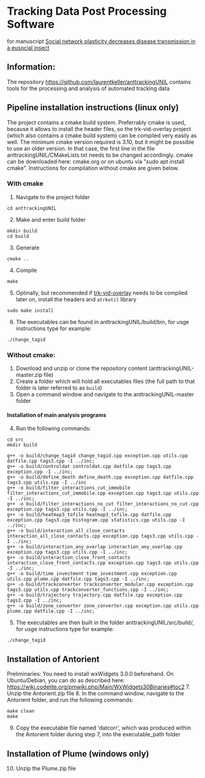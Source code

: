# Tracking Data Post Processing Software
for manuscript [Social network plasticity decreases disease transmission in a eusocial insect](http://doi.org/10.1126/science.aat4793)

## Information:

The repository https://github.com/laurentkeller/anttrackingUNIL contains tools for the processing and analysis of automated tracking data 
 
## Pipeline installation instructions (linux only)

The project contains a cmake build system. Preferrably cmake is used, because it allows to install the header files, so the trk-vid-overlay project (which also contains a cmake build system) can be compiled very easily as well. The minimum cmake version required is 3.10, but it might be possible to use an older version. In that case, the first line in the file anttrackingUNIL/CMakeLists.txt needs to be changed accordingly. cmake can be downloaded here: cmake.org or on ubuntu via "sudo apt install cmake".
Instructions for compilation without cmake are given below.

### With cmake
1. Navigate to the project folder
```shell
cd anttrackingUNIL
```

2. Make and enter build folder
```shell
mkdir build
cd build
```

3. Generate
```shell
cmake ..
```

4. Compile
```shell
make
```

5. Optinally, but recommended if [trk-vid-overlay](https://github.com/laurentkeller/trk-vid-overlay) needs to be compiled later on, install the headers and `atrkutil` library
```shell
sudo make install
```

6. The executables can be found in anttrackingUNIL/build/bin, for usge instructions type for example:
```shell
./change_tagid
```

### Without cmake:

1. Download and unzip or clone the repository content (anttrackingUNIL-master.zip file) 
2. Create a folder which will hold all executables files (the full path to that folder is later referred to as `build`)
3. Open a command window and navigate to the anttrackingUNIL-master folder

#### Installation of main analysis programs
4. Run the following commands:

```shell
cd src
mkdir build
```

```shell
g++ -o build/change_tagid change_tagid.cpp exception.cpp utils.cpp datfile.cpp tags3.cpp -I ../inc;
g++ -o build/controldat controldat.cpp datfile.cpp tags3.cpp exception.cpp -I ../inc;
g++ -o build/define_death define_death.cpp exception.cpp datfile.cpp tags3.cpp utils.cpp -I ../inc
g++ -o build/filter_interactions_cut_immobile filter_interactions_cut_immobile.cpp exception.cpp tags3.cpp utils.cpp -I ../inc;
g++ -o build/filter_interactions_no_cut filter_interactions_no_cut.cpp exception.cpp tags3.cpp utils.cpp -I ../inc;
g++ -o build/heatmap3_tofile heatmap3_tofile.cpp datfile.cpp exception.cpp tags3.cpp histogram.cpp statistics.cpp utils.cpp -I ../inc;
g++ -o build/interaction_all_close_contacts interaction_all_close_contacts.cpp exception.cpp tags3.cpp utils.cpp -I ../inc;
g++ -o build/interaction_any_overlap interaction_any_overlap.cpp exception.cpp tags3.cpp utils.cpp -I ../inc;
g++ -o build/interaction_close_front_contacts interaction_close_front_contacts.cpp exception.cpp tags3.cpp utils.cpp -I ../inc;
g++ -o build/time_investment time_investment.cpp exception.cpp utils.cpp plume.cpp datfile.cpp tags3.cpp -I ../inc;
g++ -o build/trackconverter trackconverter_modular.cpp exception.cpp tags3.cpp utils.cpp trackconverter_functions.cpp -I ../inc;
g++ -o build/trajectory trajectory.cpp datfile.cpp exception.cpp tags3.cpp -I ../inc;
g++ -o build/zone_converter zone_converter.cpp exception.cpp utils.cpp plume.cpp datfile.cpp -I ../inc;
```

5. The executables are then built in the folder anttrackingUNIL/src/build/, for usge instructions type for example:
```shell
./change_tagid
```

## Installation of Antorient
Preliminaries: You need to install wxWidgets 3.0.0 beforehand. On Ubuntu/Debian, you can do as described here:
https://wiki.codelite.org/pmwiki.php/Main/WxWidgets30Binaries#toc2
7. Unzip the Antorient.zip file
8. In the command window, navigate to the Antorient folder, and run the following commands:
```shell
make clean
make
```
9. Copy the executable file named 'datcorr', which was produced within the Antorient folder during step 7, into the executable_path folder 

## Installation of Plume (windows only)
10. Unzip the Plume.zip file
